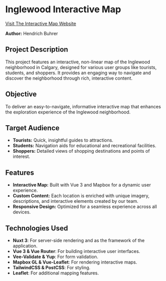 # Inglewood Interactive Map

[Visit The Interactive Map Website](https://interactive-map-website.vercel.app)

**Author:** Hendrich Buhrer 

## Project Description

This project features an interactive, non-linear map of the Inglewood neighborhood in Calgary, designed for various user groups like tourists, students, and shoppers. It provides an engaging way to navigate and discover the neighborhood through rich, interactive content.

## Objective

To deliver an easy-to-navigate, informative interactive map that enhances the exploration experience of the Inglewood neighborhood.

## Target Audience

- **Tourists:** Quick, insightful guides to attractions.
- **Students:** Navigation aids for educational and recreational facilities.
- **Shoppers:** Detailed views of shopping destinations and points of interest.

## Features

- **Interactive Map:** Built with Vue 3 and Mapbox for a dynamic user experience.
- **Custom Content:** Each location is enriched with unique imagery, descriptions, and interactive elements created by our team.
- **Responsive Design:** Optimized for a seamless experience across all devices.

## Technologies Used

- **Nuxt 3**: For server-side rendering and as the framework of the application.
- **Vue 3 & Vue Router**: For building interactive user interfaces.
- **Vee-Validate & Yup**: For form validation.
- **Mapbox GL & Vue-Leaflet**: For rendering interactive maps.
- **TailwindCSS & PostCSS**: For styling.
- **Leaflet**: For additional mapping features.
